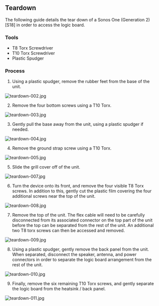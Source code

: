 ## Teardown

The following guide details the tear down of a Sonos One (Generation 2) [S18]
in order to access the logic board.

### Tools

* T8 Torx Screwdriver
* T10 Torx Screwdriver
* Plastic Spudger

### Process

1. Using a plastic spudger, remove the rubber feet from the base of the unit.

![teardown-002.jpg](./images/photographs/teardown-002.jpg?raw=true)

2. Remove the four bottom screws using a T10 Torx.

![teardown-003.jpg](./images/photographs/teardown-003.jpg?raw=true)

3. Gently pull the base away from the unit, using a plastic spudger if needed.

![teardown-004.jpg](./images/photographs/teardown-004.jpg?raw=true)

4. Remove the ground strap screw using a T10 Torx.

![teardown-005.jpg](./images/photographs/teardown-005.jpg?raw=true)

5. Slide the grill cover off of the unit.

![teardown-007.jpg](./images/photographs/teardown-007.jpg?raw=true)

6. Turn the device onto its front, and remove the four visible T8 Torx
screws. In addition to this, gently cut the plastic film covering the
four additional screws near the top of the unit.

![teardown-008.jpg](./images/photographs/teardown-008.jpg?raw=true)

7. Remove the top of the unit. The flex cable will need to be carefully
disconnected from its associated connector on the top part of the unit
before the top can be separated from the rest of the unit. An additional
two T8 torx screws can then be accessed and removed.

![teardown-009.jpg](./images/photographs/teardown-009.jpg?raw=true)

8. Using a plastic spudger, gently remove the back panel from the unit.
When separated, disconnect the speaker, antenna, and power connectors in
order to separate the logic board arrangement from the rest of the unit.

![teardown-010.jpg](./images/photographs/teardown-010.jpg?raw=true)

9. Finally, remove the six remaining T10 Torx screws, and gently separate
the logic board from the heatsink / back panel.

![teardown-011.jpg](./images/photographs/teardown-011.jpg?raw=true)
